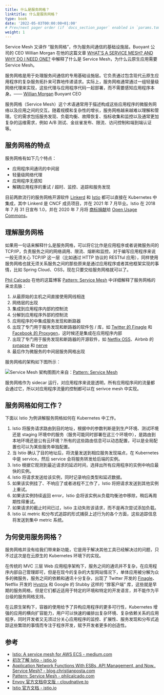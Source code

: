 ```yaml
---
title: 什么是服务网格？
linktitle: 什么是服务网格？
type: book
date: '2022-05-03T00:00:00+01:00'
# Prev/next pager order (if `docs_section_pager` enabled in `params.toml`)
weight: 1
---
```


Service Mesh 又译作 “服务网格”，作为服务间通信的基础设施层。Buoyant 公司的 CEO Willian Morgan 在他的这篇文章 [WHAT’S A SERVICE MESH? AND WHY DO I NEED ONE?](https://buoyant.io/what-is-a-service-mesh/) 中解释了什么是 Service Mesh，为什么云原生应用需要 Service Mesh。

服务网格是用于处理服务间通信的专用基础设施层。它负责通过包含现代云原生应用程序的复杂服务拓扑来可靠地传递请求。实际上，服务网格通常通过一组轻量级网络代理来实现，这些代理与应用程序代码一起部署，而不需要感知应用程序本身。—— [Willian Morgan](https://twitter.com/wm) Buoyant CEO

服务网格（Service Mesh）这个术语通常用于描述构成这些应用程序的微服务网络以及应用之间的交互。随着规模和复杂性的增长，服务网格越来越难以理解和管理。它的需求包括服务发现、负载均衡、故障恢复、指标收集和监控以及通常更加复杂的运维需求，例如 A/B 测试、金丝雀发布、限流、访问控制和端到端认证等。

## 服务网格的特点

服务网格有如下几个特点：

- 应用程序间通讯的中间层
- 轻量级网络代理
- 应用程序无感知
- 解耦应用程序的重试 / 超时、监控、追踪和服务发现

目前两款流行的服务网格开源软件 [Linkerd](https://linkerd.io/) 和 [Istio](https://istio.io/) 都可以直接在 Kubernetes 中集成，其中 Linkerd 是 CNCF 成员项目，并在 2021 年 7 月毕业。Istio 在 2018 年 7 月 31 日宣布 1.0，并在 2020 年 7 月将 [商标捐献](https://istio.io/latest/blog/2020/open-usage/)给 [Open Usage Commons](https://openusage.org/)。

## 理解服务网格

如果用一句话来解释什么是服务网格，可以将它比作是应用程序或者说微服务间的 TCP/IP，负责服务之间的网络调用、限流、熔断和监控。对于编写应用程序来说一般无须关心 TCP/IP 这一层（比如通过 HTTP 协议的 RESTful 应用），同样使用服务网格也就无须关系服务之间的那些原来是通过应用程序或者其他框架实现的事情，比如 Spring Cloud、OSS，现在只要交给服务网格就可以了。

[Phil Calçado](http://philcalcado.com/) 在他的这篇博客 [Pattern: Service Mesh](http://philcalcado.com/2017/08/03/pattern_service_mesh.html) 中详细解释了服务网格的来龙去脉：

1. 从最原始的主机之间直接使用网线相连
2. 网络层的出现
3. 集成到应用程序内部的控制流
4. 分解到应用程序外部的控制流
5. 应用程序的中集成服务发现和断路器
6. 出现了专门用于服务发现和断路器的软件包 / 库，如 [Twitter 的 Finagle](https://finagle.github.io/) 和 [Facebook 的 Proxygen](https://code.fb.com/networking-traffic/introducing-proxygen-facebook-s-c-http-framework/)，这时候还是集成在应用程序内部
7. 出现了专门用于服务发现和断路器的开源软件，如 [Netflix OSS](https://netflix.github.io/)、Airbnb 的 [synapse](https://github.com/airbnb/synapse) 和 [nerve](https://github.com/airbnb/nerve)
8. 最后作为微服务的中间层服务网格出现

服务网格的架构如下图所示：

![Service Mesh 架构图](https://tva1.sinaimg.cn/large/e6c9d24ely1h1vepo7kzfj20id0bpgmm.jpg)图片来自：[Pattern: Service Mesh](http://philcalcado.com/2017/08/03/pattern_service_mesh.html)

服务网格作为 sidecar 运行，对应用程序来说是透明，所有应用程序间的流量都会通过它，所以对应用程序流量的控制都可以在 serivce mesh 中实现。

## 服务网格如何工作？

下面以 Istio 为例讲解服务网格如何在 Kubernetes 中工作。

1. Istio 将服务请求路由到目的地址，根据中的参数判断是到生产环境、测试环境还是 staging 环境中的服务（服务可能同时部署在这三个环境中），是路由到本地环境还是公有云环境？所有的这些路由信息可以动态配置，可以是全局配置也可以为某些服务单独配置。
2. 当 Istio 确认了目的地址后，将流量发送到相应服务发现端点，在 Kubernetes 中是 service，然后 service 会将服务转发给后端的实例。
3. Istio 根据它观测到最近请求的延迟时间，选择出所有应用程序的实例中响应最快的实例。
4. Istio 将请求发送给该实例，同时记录响应类型和延迟数据。
5. 如果该实例挂了、不响应了或者进程不工作了，Istio 将把请求发送到其他实例上重试。
6. 如果该实例持续返回 error，Istio 会将该实例从负载均衡池中移除，稍后再周期性得重试。
7. 如果请求的截止时间已过，Istio 主动失败该请求，而不是再次尝试添加负载。
8. Istio 以 metric 和分布式追踪的形式捕获上述行为的各个方面，这些追踪信息将发送到集中 metric 系统。

## 为何使用服务网格？

服务网格并没有给我们带来新功能，它是用于解决其他工具已经解决过的问题，只不过这次是在云原生的 Kubernetes 环境下的实现。

在传统的 MVC 三层 Web 应用程序架构下，服务之间的通讯并不复杂，在应用程序内部自己管理即可，但是在现今的复杂的大型网站情况下，单体应用被分解为众多的微服务，服务之间的依赖和通讯十分复杂，出现了 Twitter 开发的 [Finagle](https://twitter.github.io/finagle/)、Netflix 开发的 [Hystrix](https://github.com/Netflix/Hystrix) 和 Google 的 Stubby 这样的 “胖客户端” 库，这些就是早期的服务网格，但是它们都近适用于特定的环境和特定的开发语言，并不能作为平台级的服务网格支持。

在云原生架构下，容器的使用给予了异构应用程序的更多可行性，Kubernetes 增强的应用的横向扩容能力，用户可以快速的编排出复杂环境、复杂依赖关系的应用程序，同时开发者又无须过分关心应用程序的监控、扩展性、服务发现和分布式追踪这些繁琐的事情而专注于程序开发，赋予开发者更多的创造性。

## 参考

- [Istio: A service mesh for AWS ECS - medium.com](https://medium.com/attest-engineering/Istio-a-service-mesh-for-aws-ecs-937f201f847a)
- [初次了解 Istio - istio.io](https://istio.io/latest/news/releases/0.x/announcing-0.1/)
- [Application Network Functions With ESBs, API Management, and Now.. Service Mesh? - blog.christianposta.com](http://blog.christianposta.com/microservices/application-network-functions-with-esbs-api-management-and-now-service-mesh/)
- [Pattern: Service Mesh - philcalcado.com](http://philcalcado.com/2017/08/03/pattern_service_mesh.html)
- [Envoy 官方文档中文版 - cloudnative.to](https://cloudnative.to/envoy/)
- [Istio 官方文档 - istio.io](https://istio.io/)